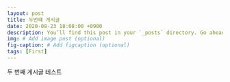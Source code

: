 ```yaml
---
layout: post
title: 두번쨰 게시글
date: 2020-08-23 18:08:00 +0900
description: You’ll find this post in your `_posts` directory. Go ahead and edit it and re-build the site to see your changes. # Add post description (optional)
img: # Add image post (optional)
fig-caption: # Add figcaption (optional)
tags: [First]
---
```


두 번째 게시글 테스트